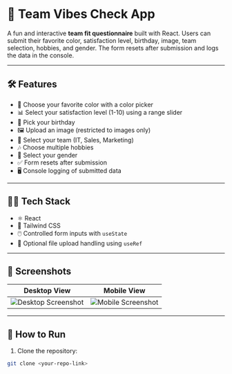 # 📝 Team Vibes Check App

A fun and interactive **team fit questionnaire** built with React. Users can submit their favorite color, satisfaction level, birthday, image, team selection, hobbies, and gender. The form resets after submission and logs the data in the console.

---

## 🛠️ Features

- 🎨 Choose your favorite color with a color picker
- 📊 Select your satisfaction level (1-10) using a range slider
- 📅 Pick your birthday
- 🖼️ Upload an image (restricted to images only)
- 🏢 Select your team (IT, Sales, Marketing)
- 🎶 Choose multiple hobbies
- 🚻 Select your gender
- ✅ Form resets after submission
- 🖥️ Console logging of submitted data

---

## 🧑‍💻 Tech Stack

- ⚛️ React
- 🎨 Tailwind CSS
- 🖱️ Controlled form inputs with `useState`
- 📂 Optional file upload handling using `useRef`

---

## 📸 Screenshots

| Desktop View                                                                                                                | Mobile View                                                                                                                |
| -------------------------------------------------------------------------------------------------------------------------- | --------------------------------------------------------------------------------------------------------------------------- |
| ![Desktop Screenshot](https://via.placeholder.com/300x300?text=Desktop+View) | ![Mobile Screenshot](https://via.placeholder.com/300x300?text=Mobile+View) |

---

## 🚀 How to Run

1. Clone the repository:

```bash
git clone <your-repo-link>
